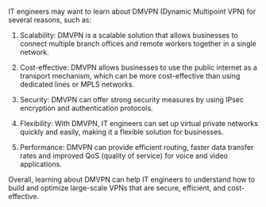 IT engineers may want to learn about DMVPN (Dynamic Multipoint VPN) for several reasons, such as:

1. Scalability: DMVPN is a scalable solution that allows businesses to connect multiple branch offices and remote workers together in a single network.

2. Cost-effective: DMVPN allows businesses to use the public internet as a transport mechanism, which can be more cost-effective than using dedicated lines or MPLS networks.

3. Security: DMVPN can offer strong security measures by using IPsec encryption and authentication protocols.

4. Flexibility: With DMVPN, IT engineers can set up virtual private networks quickly and easily, making it a flexible solution for businesses.

5. Performance: DMVPN can provide efficient routing, faster data transfer rates and improved QoS (quality of service) for voice and video applications.

Overall, learning about DMVPN can help IT engineers to understand how to build and optimize large-scale VPNs that are secure, efficient, and cost-effective.
